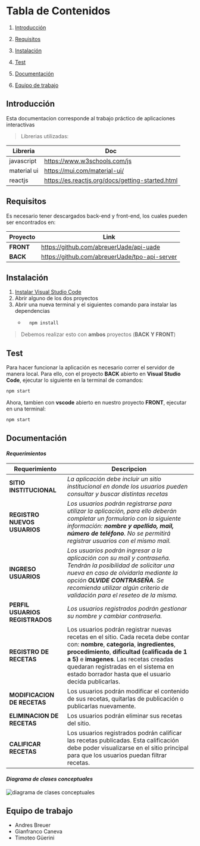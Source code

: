 # Tabla de Contenidos
1. [Introducción](#Introduccion)
2. [Requisitos](#Requisitos)
3. [Instalación](#Instalación)
4. [Test](#Test)
5. [Documentación](#Documentación)

6. [Equipo de trabajo](#Equipo_de_trabajo)


## Introducción
Esta documentacion corresponde al trabajo práctico de aplicaciones interactivas

> Librerias utilizadas:

| Libreria | Doc |
| ------ | ------ |
|javascript| https://www.w3schools.com/js |
| material ui | https://mui.com/material-ui/ |
| reactjs | https://es.reactjs.org/docs/getting-started.html |

## Requisitos
Es necesario tener descargados back-end y front-end, los cuales pueden ser encontrados en: 

| Proyecto | Link |
| ------ | ------ |
| **FRONT** | https://github.com/abreuerUade/api-uade |
| **BACK** | https://github.com/abreuerUade/tpo-api-server |


## Instalación
1. [Instalar Visual Studio Code](https://code.visualstudio.com)
2. Abrir alguno de los dos proyectos  
3. Abrir una nueva terminal y el siguientes comando para instalar las dependencias 
    - ```sh
        npm install        
        ``` 
> Debemos realizar esto con **ambos** proyectos (**BACK Y FRONT**)

## Test

Para hacer funcionar la aplicación es necesario correr el servidor de manera local. Para ello, con el proyecto **BACK** abierto en 
**Visual Studio Code**, ejecutar lo siguiente en la terminal de comandos:
```sh
npm start
```

Ahora, tambien con **vscode** abierto en nuestro proyecto **FRONT**, ejecutar en una terminal:

```sh
npm start
```

## Documentación
#### *Requerimientos*

| Requerimiento | Descripcion |
| ------------- | ----------- |
| **SITIO INSTITUCIONAL** | *La aplicación debe incluir un sitio institucional en donde los usuarios pueden consultar y buscar distintas recetas*|
| **REGISTRO NUEVOS USUARIOS**| *Los usuarios podrán registrarse para utilizar la aplicación, para ello deberán completar un formulario con la siguiente información: **nombre y apellido, mail, número de teléfono**. No se permitirá registrar usuarios con el mismo mail.*|
| **INGRESO USUARIOS** | *Los usuarios podrán ingresar a la aplicación con su mail y contraseña. Tendrán la posibilidad de solicitar una nueva en caso de olvidarla mediante la opción **OLVIDE CONTRASEÑA**. Se recomienda utilizar algún criterio de validación para el reseteo de la misma.* |
| **PERFIL USUARIOS REGISTRADOS**| *Los usuarios registrados podrán gestionar su nombre y cambiar contraseña.*|
| **REGISTRO DE RECETAS** | Los usuarios podrán registrar nuevas recetas en el sitio. Cada receta debe contar con: **nombre**, **categoria**, **ingredientes**, **procedimiento**, **dificultad (calificada de 1 a 5)** e **imagenes**. Las recetas creadas quedaran registradas en el sistema en estado borrador hasta que el usuario decida publicarlas.
| **MODIFICACION DE RECETAS** |  Los usuarios podrán modificar el contenido de sus recetas, quitarlas de publicación o publicarlas nuevamente.|
| **ELIMINACION DE RECETAS** | Los usuarios podrán eliminar sus recetas del sitio.|
| **CALIFICAR RECETAS** | Los usuarios registrados podrán calificar las recetas publicadas. Esta calificación debe poder visualizarse en el sitio principal para que los usuarios puedan filtrar recetas.|


#### *Diagrama de clases conceptuales*

![diagrama de clases conceptuales](https://i.imgur.com/9PqEuVV.png)
 
## Equipo de trabajo
- Andres Breuer
- Gianfranco Caneva
- Timoteo Güerini